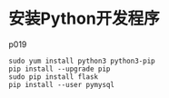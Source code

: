 # 安装Python开发程序
p019
```
sudo yum install python3 python3-pip
pip install --upgrade pip
sudo pip install flask
pip install --user pymysql

```
